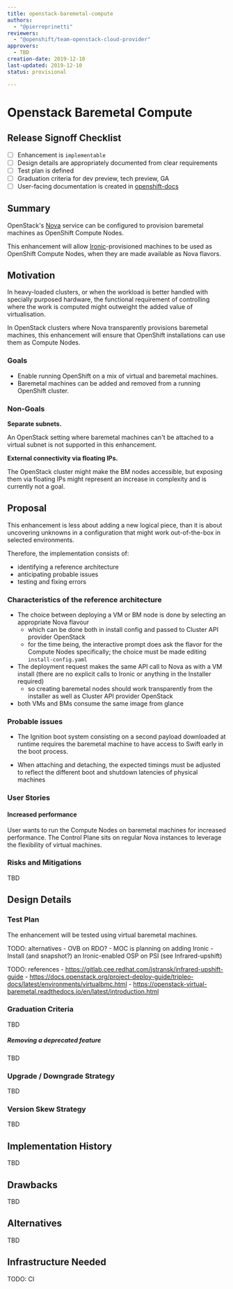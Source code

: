 ```yaml
---
title: openstack-baremetal-compute
authors:
  - "@pierreprinetti"
reviewers:
  - "@openshift/team-openstack-cloud-provider"
approvers:
  - TBD
creation-date: 2019-12-10
last-updated: 2019-12-10
status: provisional

---
```


# Openstack Baremetal Compute

## Release Signoff Checklist

- [ ] Enhancement is `implementable`
- [ ] Design details are appropriately documented from clear requirements
- [ ] Test plan is defined
- [ ] Graduation criteria for dev preview, tech preview, GA
- [ ] User-facing documentation is created in [openshift-docs](https://github.com/openshift/openshift-docs/)

## Summary

OpenStack's [Nova][openstack-nova] service can be configured to provision
baremetal machines as OpenShift Compute Nodes.

This enhancement will allow [Ironic][openstack-ironic]-provisioned machines to
be used as OpenShift Compute Nodes, when they are made available as Nova
flavors.

## Motivation

In heavy-loaded clusters, or when the workload is better handled with specially
purposed hardware, the functional requirement of controlling where the work is
computed might outweight the added value of virtualisation.

In OpenStack clusters where Nova transparently provisions baremetal machines,
this enhancement will ensure that OpenShift installations can use them as
Compute Nodes.

### Goals

* Enable running OpenShift on a mix of virtual and baremetal machines.
* Baremetal machines can be added and removed from a running OpenShift cluster.

### Non-Goals

**Separate subnets.**

An OpenStack setting where baremetal machines can't be attached to a virtual
subnet is not supported in this enhancement.

**External connectivity via floating IPs.**

The OpenStack cluster might make the BM nodes accessible, but exposing them via
floating IPs might represent an increase in complexity and is currently not a
goal.

## Proposal

This enhancement is less about adding a new logical piece, than it is about
uncovering unknowns in a configuration that might work out-of-the-box in
selected environments.

Therefore, the implementation consists of:
* identifying a reference architecture
* anticipating probable issues
* testing and fixing errors

### Characteristics of the reference architecture

* The choice between deploying a VM or BM node is done by selecting an appropriate Nova flavour
  * which can be done both in install config and passed to Cluster API provider OpenStack
  * for the time being, the interactive prompt does ask the flavor for the Compute Nodes specifically; the choice must be made editing `install-config.yaml`
* The deployment request makes the same API call to Nova as with a VM install (there are no explicit calls to Ironic or anything in the Installer required)
  * so creating baremetal nodes should work transparently from the installer as well as Cluster API provider OpenStack
* both VMs and BMs consume the same image from glance

### Probable issues

* The Ignition boot system consisting on a second payload downloaded at runtime
  requires the baremetal machine to have access to Swift early in the boot
  process.

* When attaching and detaching, the expected timings must be adjusted to
  reflect the different boot and shutdown latencies of physical machines

### User Stories

#### Increased performance

User wants to run the Compute Nodes on baremetal machines for increased
performance. The Control Plane sits on regular Nova instances to leverage the
flexibility of virtual machines.

### Risks and Mitigations

TBD

## Design Details

### Test Plan

The enhancement will be tested using virtual baremetal machines.

TODO: alternatives
	- OVB on RDO?
        - MOC is planning on adding Ironic
	- Install (and snapshot?) an Ironic-enabled OSP on PSI (see Infrared-upshift)


TODO: references
        - https://gitlab.cee.redhat.com/jstransk/infrared-upshift-guide
	- https://docs.openstack.org/project-deploy-guide/tripleo-docs/latest/environments/virtualbmc.html
        - https://openstack-virtual-baremetal.readthedocs.io/en/latest/introduction.html

### Graduation Criteria

TBD

##### Removing a deprecated feature

TBD

### Upgrade / Downgrade Strategy

TBD

### Version Skew Strategy

TBD

## Implementation History

TBD

## Drawbacks

TBD

## Alternatives

TBD

## Infrastructure Needed

TODO: CI

[openstack-nova]: https://docs.openstack.org/nova "OpenStack Compute (nova)"
[openstack-ironic]: https://wiki.openstack.org/wiki/Ironic "OpenStack Bare Metal Provisioning Program"
